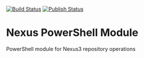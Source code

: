 [![Build Status](https://dev.azure.com/powershell-modules/Nexus/_apis/build/status/haidouks.nexus-powershell-module?branchName=master)](https://dev.azure.com/powershell-modules/Nexus/_build/latest?definitionId=1&branchName=master)
[![Publish Status](https://vsrm.dev.azure.com/powershell-modules/_apis/public/Release/badge/3b086a5d-423c-4a8a-a567-7e2e7aa5b313/3/3)](https://dev.azure.com/powershell-modules/Nexus/_releaseDefinition?definitionId=3&_a=definition-options)
# Nexus PowerShell Module
PowerShell module for Nexus3 repository operations
